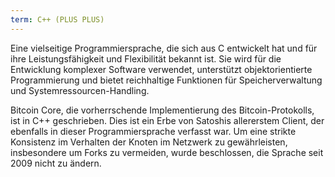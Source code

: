 ```yaml
---
term: C++ (PLUS PLUS)
---
```


Eine vielseitige Programmiersprache, die sich aus C entwickelt hat und für ihre Leistungsfähigkeit und Flexibilität bekannt ist. Sie wird für die Entwicklung komplexer Software verwendet, unterstützt objektorientierte Programmierung und bietet reichhaltige Funktionen für Speicherverwaltung und Systemressourcen-Handling.

Bitcoin Core, die vorherrschende Implementierung des Bitcoin-Protokolls, ist in C++ geschrieben. Dies ist ein Erbe von Satoshis allererstem Client, der ebenfalls in dieser Programmiersprache verfasst war. Um eine strikte Konsistenz im Verhalten der Knoten im Netzwerk zu gewährleisten, insbesondere um Forks zu vermeiden, wurde beschlossen, die Sprache seit 2009 nicht zu ändern.